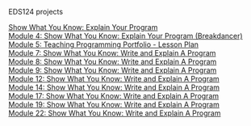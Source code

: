 EDS124 projects

[Show What You Know: Explain Your Program](https://youtu.be/vwAirPgIUS0)\
[Module 4: Show What You Know: Explain Your Program (Breakdancer)](https://youtu.be/wsH_cSOFp30)\
[Module 5: Teaching Programming Portfolio - Lesson Plan](https://youtu.be/lnAMNRxM2s8)\
[Module 7: Show What You Know: Write and Explain A Program](https://youtu.be/h5gy442pfW4)\
[Module 8: Show What You Know: Write and Explain A Program](https://youtu.be/HZgbbgxlhU8)\
[Module 9: Show What You Know: Write and Explain A Program](https://youtu.be/aDpsLNCWSC8)\
[Module 12: Show What You Know: Write and Explain A Program](https://youtu.be/FG_rsxdQ90c)\
[Module 14: Show What You Know: Write and Explain A Program](https://youtu.be/H-6urorIClY)\
[Module 17: Show What You Know: Write and Explain A Program](https://youtu.be/NqaNlRBmhH0)\
[Module 19: Show What You Know: Write and Explain A Program](https://youtu.be/p4prxYw5IZ0)\
[Module 22: Show What You Know: Write and Explain A Program](https://youtu.be/AuM7LWj0LXs)

